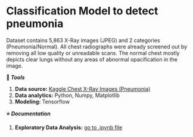 # Classification Model to detect pneumonia

Dataset contains 5,863 X-Ray images (JPEG) and 2 categories (Pneumonia/Normal). All chest radiographs were already screened out by removing all low quality or unreadable scans. The normal chest mostly depicts clear lungs without any areas of abnormal opacification in the image.


__🔧 *Tools*__

1. __Data source:__ [Kaggle Chest X-Ray Images (Pneumonia)](https://www.kaggle.com/paultimothymooney/chest-xray-pneumonia)
2. __Data analytics:__ Python, Numpy, Matplotlib
3. __Modeling:__ Tensorflow


__⭐ *Documentation*__

1. __Exploratory Data Analysis:__ [go to .ipynb file](https://github.com/fadheladlansyah/chest-xray-pneumonia/eda.ipynb)
